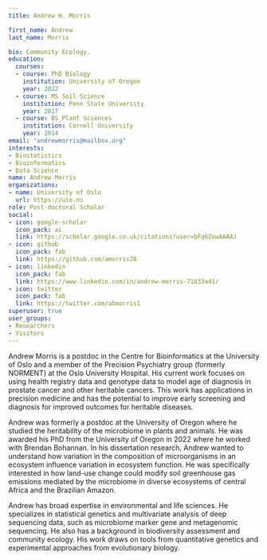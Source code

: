 ```yaml
---
title: Andrew H. Morris

first_name: Andrew
last_name: Morris

bio: Community Ecology.
education:
  courses:
  - course: PhD Biology
    institution: University of Oregon
    year: 2022
  - course: MS Soil Science
    institution: Penn State University
    year: 2017
  - course: BS Plant Sciences
    institution: Cornell University
    year: 2014
email: "andrewmorris@mailbox.org"
interests:
- Biostatistics
- Bioinformatics
- Data Science
name: Andrew Morris
organizations:
- name: University of Oslo
  url: https://uio.no
role: Post-doctoral Scholar
social:
- icon: google-scholar
  icon_pack: ai
  link: https://scholar.google.co.uk/citations?user=bFq6ZowAAAAJ
- icon: github
  icon_pack: fab
  link: https://github.com/amorris28
- icon: linkedin
  icon_pack: fab
  link: https://www.linkedin.com/in/andrew-morris-71033a41/
- icon: twitter
  icon_pack: fab
  link: https://twitter.com/ahmorris1
superuser: true
user_groups:
- Researchers
- Visitors
---
```


Andrew Morris is a postdoc in the Centre for Bioinformatics at the University
of Oslo and a member of the Precision Psychiatry group (formerly NORMENT) at
the Oslo University Hospital. His current work focuses on using health registry
data and genotype data to model age of diagnosis in prostate cancer and other
heritable cancers. This work has applications in precision medicine and
has the potential to improve early screening and diagnosis for improved
outcomes for heritable diseases.

Andrew was formerly a postdoc at the University of Oregon where he studied
the heritability of the microbiome in plants and animals. He was awarded his 
PhD from the University of Oregon in 2022 where he worked with Brendan Bohannan. 
In his dissertation research, Andrew wanted to understand how variation in
the composition of microorganisms in an ecosystem influence variation in
ecosystem function. He was specifically interested in how land-use change could
modify soil greenhouse gas emissions mediated by the microbiome in diverse
ecosystems of central Africa and the Brazilian Amazon.

Andrew has broad expertise in environmental and life sciences. He specializes
in statistical genetics and multivariate analysis of deep sequencing data,
such as microbiome marker gene and metagenomic sequencing. He also has a 
background in biodiversity assessment and community ecology. His work draws
on tools from quantitative genetics and experimental approaches from 
evolutionary biology. 

